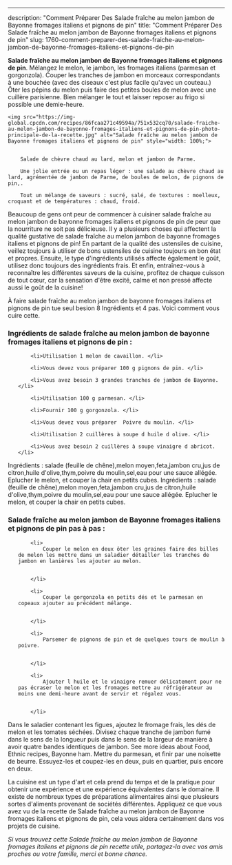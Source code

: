 ---
description: "Comment Préparer Des Salade fraîche au melon jambon de Bayonne fromages italiens et pignons de pin"
title: "Comment Préparer Des Salade fraîche au melon jambon de Bayonne fromages italiens et pignons de pin"
slug: 1760-comment-preparer-des-salade-fraiche-au-melon-jambon-de-bayonne-fromages-italiens-et-pignons-de-pin

<p>
	<strong>Salade fraîche au melon jambon de Bayonne fromages italiens et pignons de pin</strong>. 
	Mélangez le melon, le jambon, les fromages italiens (parmesan et gorgonzola). Couper les tranches de jambon en morceaux correspondants à une bouchée (avec des ciseaux c&#39;est plus facile qu&#39;avec un couteau.) Ôter les pépins du melon puis faire des petites boules de melon avec une cuillère parisienne. Bien mélanger le tout et laisser reposer au frigo si possible une demie-heure.
</p>
<p>
	
	<img src="https://img-global.cpcdn.com/recipes/86fcaa271c49594a/751x532cq70/salade-fraiche-au-melon-jambon-de-bayonne-fromages-italiens-et-pignons-de-pin-photo-principale-de-la-recette.jpg" alt="Salade fraîche au melon jambon de Bayonne fromages italiens et pignons de pin" style="width: 100%;">
	
	
		Salade de chèvre chaud au lard, melon et jambon de Parme.
	
		Une jolie entrée ou un repas léger : une salade au chèvre chaud au lard, agrémentée de jambon de Parme, de boules de melon, de pignons de pin,.
	
		Tout un mélange de saveurs : sucré, salé, de textures : moelleux, croquant et de températures : chaud, froid.
	
</p>

Beaucoup de gens ont peur de commencer à cuisiner salade fraîche au melon jambon de bayonne fromages italiens et pignons de pin de peur que la nourriture ne soit pas délicieuse. Il y a plusieurs choses qui affectent la qualité gustative de salade fraîche au melon jambon de bayonne fromages italiens et pignons de pin! En partant de la qualité des ustensiles de cuisine, veillez toujours à utiliser de bons ustensiles de cuisine toujours en bon état et propres. Ensuite, le type d'ingrédients utilisés affecte également le goût, utilisez donc toujours des ingrédients frais. Et enfin, entraînez-vous à reconnaître les différentes saveurs de la cuisine, profitez de chaque cuisson de tout cœur, car la sensation d'être excité, calme et non pressé affecte aussi le goût de la cuisine!

<!--inarticleads1-->

À faire salade fraîche au melon jambon de bayonne fromages italiens et pignons de pin tue seul besion 8 Ingrédients et 4 pas. Voici comment vous cuire cette.

<h3>Ingrédients de salade fraîche au melon jambon de bayonne fromages italiens et pignons de pin :</h3>

<ol>
	
		<li>Utilisation 1 melon de cavaillon. </li>
	
		<li>Vous devez vous préparer 100 g pignons de pin. </li>
	
		<li>Vous avez besoin 3 grandes tranches de jambon de Bayonne. </li>
	
		<li>Utilisation 100 g parmesan. </li>
	
		<li>Fournir 100 g gorgonzola. </li>
	
		<li>Vous devez vous préparer  Poivre du moulin. </li>
	
		<li>Utilisation 2 cuillères à soupe d huile d olive. </li>
	
		<li>Vous avez besoin 2 cuillères à soupe vinaigre d abricot. </li>
	
</ol>

Ingrédients : salade (feuille de chêne),melon moyen,feta,jambon cru,jus de citron,huile d&#39;olive,thym,poivre du moulin,sel,eau pour une sauce allégée. Eplucher le melon, et couper la chair en petits cubes. Ingrédients : salade (feuille de chêne),melon moyen,feta,jambon cru,jus de citron,huile d&#39;olive,thym,poivre du moulin,sel,eau pour une sauce allégée. Eplucher le melon, et couper la chair en petits cubes. 

<!--inarticleads2-->

<h3>Salade fraîche au melon jambon de Bayonne fromages italiens et pignons de pin pas à pas :</h3>

<ol>
	
		<li>
			Couper le melon en deux ôter les graines faire des billes de melon les mettre dans un saladier détailler les tranches de jambon en lanières les ajouter au melon.
			
			
		</li>
	
		<li>
			Couper le gorgonzola en petits dés et le parmesan en copeaux ajouter au précédent mélange.
			
			
		</li>
	
		<li>
			Parsemer de pignons de pin et de quelques tours de moulin à poivre.
			
			
		</li>
	
		<li>
			Ajouter l huile et le vinaigre remuer délicatement pour ne pas écraser le melon et les fromages mettre au réfrigérateur au moins une demi-heure avant de servir et régalez vous.
			
			
		</li>
	
</ol>

Dans le saladier contenant les figues, ajoutez le fromage frais, les dés de melon et les tomates séchées. Divisez chaque tranche de jambon fumé dans le sens de la longueur puis dans le sens de la largeur de manière à avoir quatre bandes identiques de jambon. See more ideas about Food, Ethnic recipes, Bayonne ham. Mettre du parmesan, et finir par une noisette de beurre. Essuyez-les et coupez-les en deux, puis en quartier, puis encore en deux. 

<!--inarticleads1-->

<p>
La cuisine est un type d'art et cela prend du temps et de la pratique pour obtenir une expérience et une expérience équivalentes dans le domaine. Il existe de nombreux types de préparations alimentaires ainsi que plusieurs sortes d'aliments provenant de sociétés différentes. Appliquez ce que vous avez vu de la recette de Salade fraîche au melon jambon de Bayonne fromages italiens et pignons de pin, cela vous aidera certainement dans vos projets de cuisine.
</p>

<p>
<i>Si vous trouvez cette Salade fraîche au melon jambon de Bayonne fromages italiens et pignons de pin recette utile, partagez-la avec vos amis proches ou votre famille, merci et bonne chance.</i>
</p>
